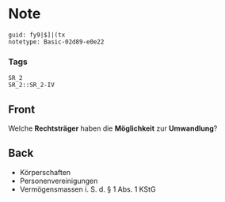 # Note
```
guid: fy9|$]|(tx
notetype: Basic-02d89-e0e22
```

### Tags
```
SR_2
SR_2::SR_2-IV
```

## Front
Welche <b>Rechtsträger</b> haben die <b>Möglichkeit</b> zur
<b>Umwandlung</b>?

## Back
<ul>
  <li>Körperschaften
  <li>Personenvereinigungen
  <li>Vermögensmassen i. S. d. § 1 Abs. 1 KStG
</ul>
